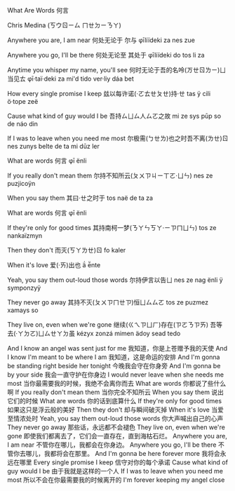 What Are Words
何言

Chris Medina (ㄎウㄖㄧㄙ ㄇㄝㄉㄧㄋㄚ)

Anywhere you are, I am near
何处无论于 尔与
φīliïdeki za nes zue

Anywhere you go, I'll be there
何处无论至 其处于
φīliïdeki do tos li za

Anytime you whisper my name, you'll see
何时无论于吾的名呤(ㄪㄝㄖㄌㄧ)ㄩ 当见ㄊ
φī·taï·deki za mi'd tido ver·liy dáa bet

How every single promise I keep
兹以每许诺(·ㄛㄊㄝㄆㄝ)持·ㄝ
tas ÿ cili ö·tope zeë

Cause what kind of guy would I be
吾持ㄙㄩㄙ人ㄙㄛ之故
mi ze sys pūp so de náo din

If I was to leave when you need me most
尔极需(ㄅㄝㄌ)也之时吾不离(ㄌㄝ)ㄖ
nes zunys belte de ta mi dūz ler


What are words
何言
φī ënli

If you really don't mean them
尔持不知所云(ㄆㄨㄗㄐㄧㄒㄛ·ㄩㄣ)
nes ze puzjicoÿn

When you say them
其曰·ㄝ之时于
tos naë de ta za

What are words
何言
φī ënli

If they're only for good times
其持南柯一梦(ㄋㄚㄣㄎㄚ·ㄧㄗㄇㄩㄣ)
tos ze nankaïzmyn

Then they don't
而灭(ㄎㄚㄌㄝ)ㄖ
fo kaler

When it's love
爱(·ㄞ)出也
ä́ ē̈nte

Yeah, you say them out-loud those words
尔持伊言以告ㄩ
nes ze nag ënli ÿ symponzyÿ

They never go away
其持不灭(ㄆㄨㄗㄇㄝㄗ)恒ㄩㄙㄙㄛ
tos ze puzmez xamays so

They live on, even when we're gone
继续(ㄍㄟㄗㄩㄏ)存在(ㄗㄛㄋㄗㄞ) 吾等去(·ㄚㄉㄛ)ㄩㄙㄝㄚㄉ虽
kézyx zonzá mimen ädoy sead tedo

And I know an angel was sent just for me
我知道，你是上苍赠予我的天使
And I know I'm meant to be where I am
我知道，这是命运的安排
And I'm gonna be standing right beside her tonight
今晚我会守在你身旁
And I'm gonna be by your side
我会一直守护在你身边
I would never leave when she needs me most
当你最需要我的时候，我绝不会离你而去
What are words
你都说了些什么啊
If you really don't mean them
当你完全不知所云
When you say them
说出它们的时候
What are words
你的话到底算什么
If they're only for good times
如果这只是浮云般的美好
Then they don't
却与瞬间破灭掉
When it's love
当爱至情浓处时
Yeah, you say them out-loud those words
你大声喊出自己的心声
They never go away
那些话，永远都不会褪色
They live on, even when we're gone
即使我们都离去了，它们会一直存在，直到海枯石烂。
Anywhere you are, I am near
不管你在哪儿，我都会在你身边。
Anywhere you go, I'll be there
不管你去哪儿，我都将会在那里。
And I'm gonna be here forever more
我将会永远在哪里
Every single promise I keep
信守对你的每个承诺
Cause what kind of guy would I be
由于我就是这样的一个人
If I was to leave when you need me most
所以不会在你最需要我的时候离开的
I'm forever keeping my angel close
